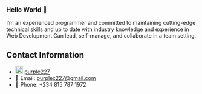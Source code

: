 
### Hello World 👋

I’m an experienced programmer and committed to
maintaining cutting-edge technical skills and up to
date with industry knowledge and experience in Web Development.Can
lead, self-manage, and collaborate in a team setting.

## Contact Information

- <img src="https://upload.wikimedia.org/wikipedia/commons/c/ca/LinkedIn_logo_initials.png" alt="LinkedIn Logo" width="20" height="20"/> [purple227](https://www.linkedin.com/in/purple227/)
- 📧 Email: [purplex227@gmail.com](mailto:purplex227@gmail.com)
- 📱 Phone: +234 815 787 1972

